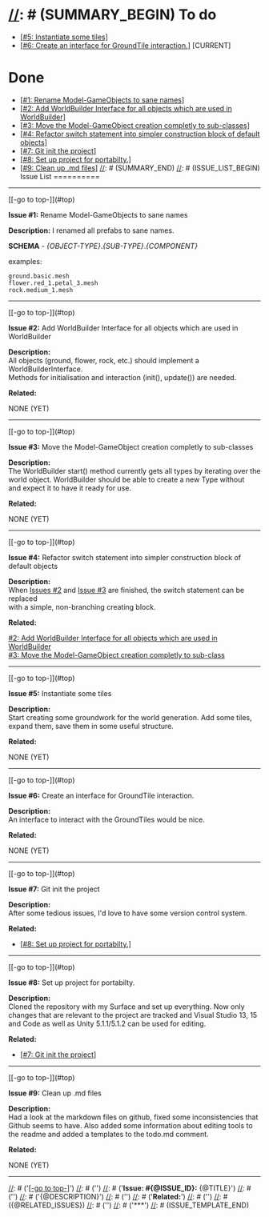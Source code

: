 ﻿<a name="top"/></a>
[//]: # (SUMMARY_BEGIN)
To do
=====
- [[#5: Instantiate some tiles]](#issue-5)
- [[#6: Create an interface for GroundTile interaction.]](#issue-6) [CURRENT]  

Done
====
- [[#1: Rename Model-GameObjects to sane names]](#issue-1)  
- [[#2: Add WorldBuilder Interface for all objects which are used in WorldBuilder]](#issue-2)  
- [[#3: Move the Model-GameObject creation completly to sub-classes]](#issue-3)
- [[#4: Refactor switch statement into simpler construction block of default objects]](#issue-4)
- [[#7: Git init the project]](#issue-7)
- [[#8: Set up project for portabilty.]](#issue-8)
- [[#9: Clean up .md files]](#issue-9)
[//]: # (SUMMARY_END)
[//]: # (ISSUE_LIST_BEGIN)
Issue List
==========

***
<a name="issue-1"/>
[[-go to top-]](#top)
  
**Issue #1:** Rename Model-GameObjects to sane names
  
**Description:**  I renamed all prefabs to sane names.

**SCHEMA** - *{OBJECT-TYPE}*.*{SUB-TYPE}*.*{COMPONENT}*
    
examples:  
```
ground.basic.mesh  
flower.red_1.petal_3.mesh    
rock.medium_1.mesh       
```
***
<a name="issue-2"/>
[[-go to top-]](#top)
  
**Issue #2:** Add WorldBuilder Interface for all objects which are used in WorldBuilder 
 
**Description:**  
All objects (ground, flower, rock, etc.) should implement a WorldBuilderInterface.  
Methods for initialisation and interaction (init(), update()) are needed. 

**Related:**

NONE (YET) 

***
<a name="issue-3"/>
[[-go to top-]](#top)
  
**Issue #3:** Move the Model-GameObject creation completly to sub-classes 
 
**Description:**  
The WorldBuilder start() method currently gets all types by iterating over 
the world object. WorldBuilder should be able to create a new Type without  
and expect it to have it ready for use.  

**Related:**

NONE (YET) 

***
<a name="issue-4"/>
[[-go to top-]](#top)
  
**Issue #4:** Refactor switch statement into simpler construction block of default objects 
 
**Description:**  
When [Issues #2](#issue-2) and [Issue #3](#issue-3) are finished, the switch statement can be replaced  
with a simple, non-branching creating block.  

**Related:**

[#2: Add WorldBuilder Interface for all objects which are used in WorldBuilder](#issue-2)  
[#3: Move the Model-GameObject creation completly to sub-class](#issue-3) 

***
<a name="issue-5"/>
[[-go to top-]](#top)
  
**Issue #5:** Instantiate some tiles 
 
**Description:**  
Start creating some groundwork for the world generation.
Add some tiles, expand them, save them in some useful structure.

**Related:**

NONE (YET)

***
<a name="issue-6"/>
[[-go to top-]](#top)
  
**Issue #6:** Create an interface for GroundTile interaction.
 
**Description:**  
An interface to interact with the GroundTiles would be nice.

**Related:**

NONE (YET)

***
<a name="issue-7"/>
[[-go to top-]](#top)
  
**Issue #7:** Git init the project
 
**Description:**  
After some tedious issues, I'd love to have some version control system.

**Related:**

- [[#8: Set up project for portabilty.]](#issue-8)

***
<a name="issue-8"/>
[[-go to top-]](#top)
  
**Issue #8:** Set up project for portabilty.
 
**Description:**  
Cloned the repository with my Surface and set up everything.
Now only changes that are relevant to the project are tracked
and Visual Studio 13, 15 and Code as well as Unity 5.1.1/5.1.2
can be used for editing.

**Related:**

- [[#7: Git init the project]](#issue-7)

***
<a name="issue-9"/>
[[-go to top-]](#top)
  
**Issue #9:** Clean up .md files
 
**Description:**  
Had a look at the markdown files on github, fixed some inconsistencies
that Github seems to have. Also added some information about editing tools
to the readme and added a templates to the todo.md comment.

**Related:**

NONE (YET)

***
[//]: # (ISSUE_LIST_END)

[//]: # (ISSUE_TEMPLATE_BEGIN)
[//]: # ('<a name="issue-{@ISSUE_ID}"/>')
[//]: # ('[[-go to top-]](#top)')
[//]: # ('')
[//]: # ('**Issue: #{@ISSUE_ID}:** {@TITLE}')
[//]: # ('')
[//]: # ('{@DESCRIPTION}')
[//]: # ('')
[//]: # ('**Related:**')
[//]: # ('')
[//]: # ({@RELATED_ISSUES})
[//]: # ('')
[//]: # ('***')
[//]: # (ISSUE_TEMPLATE_END)
